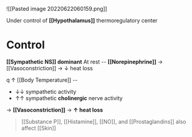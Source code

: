 ![[Pasted image 20220622060159.png]]

Under control of **[[Hypothalamus]]** thermoregulatory center

# Control
**[[Sympathetic NS]] dominant**
At rest -- **[[Norepinephrine]]** → [[Vasoconstriction]] → ↓ heat loss

q ↑ [[Body Temperature]] --
- ↓↓ sympathetic activity
- ↑↑ sympathetic **cholinergic** nerve activity

→ **[[Vasoconstriction]]** → **↑ heat loss**

> [[Substance P]], [[Histamine]], [[NO]], and [[Prostaglandins]] also affect [[Skin]]